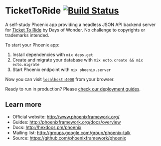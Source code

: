 # TicketToRide [![Build Status](https://semaphoreci.com/api/v1/projects/4b6296b3-1b2b-4d0b-a448-a06296679302/532622/badge.svg)](https://semaphoreci.com/kbaird/ticket-to-ride-backend)

A self-study Phoenix app providing a headless JSON API backend server for
[Ticket To Ride](http://www.daysofwonder.com/tickettoride/en/usa/) by Days of Wonder. No challenge to copyrights or trademarks intended.

To start your Phoenix app:

  1. Install dependencies with `mix deps.get`
  2. Create and migrate your database with `mix ecto.create && mix ecto.migrate`
  3. Start Phoenix endpoint with `mix phoenix.server`

Now you can visit [`localhost:4000`](http://localhost:4000) from your browser.

Ready to run in production? Please [check our deployment guides](http://www.phoenixframework.org/docs/deployment).

## Learn more

  * Official website: http://www.phoenixframework.org/
  * Guides: http://phoenixframework.org/docs/overview
  * Docs: http://hexdocs.pm/phoenix
  * Mailing list: http://groups.google.com/group/phoenix-talk
  * Source: https://github.com/phoenixframework/phoenix
